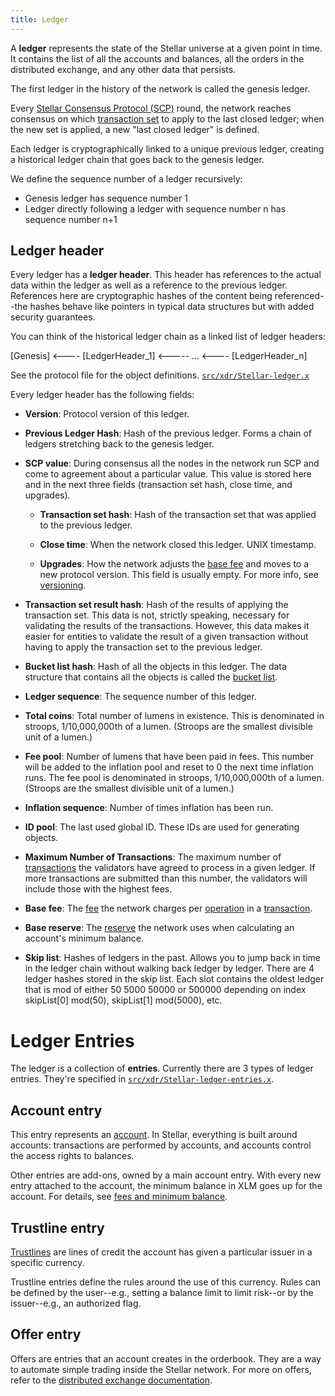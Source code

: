 ```yaml
---
title: Ledger
---
```


A **ledger** represents the state of the Stellar universe at a given point in time. It contains the list of all the accounts and balances, all the orders in the distributed exchange, and any other data that persists.

The first ledger in the history of the network is called the genesis ledger.

Every [Stellar Consensus Protocol (SCP)](https://www.stellar.org/papers/stellar-consensus-protocol.pdf) round, the network reaches consensus on which [transaction set](./transactions.md#transaction-set) to apply to the last closed ledger; when the new set is applied, a new "last closed ledger" is defined.

Each ledger is cryptographically linked to a unique previous ledger, creating a historical ledger chain that goes back to the genesis ledger.

We define the sequence number of a ledger recursively:
* Genesis ledger has sequence number 1
* Ledger directly following a ledger with sequence number n has sequence number n+1

## Ledger header
Every ledger has a **ledger header**. This header has references to the actual data within the ledger as well as a reference to the previous ledger. References here are cryptographic hashes of the content being referenced--the hashes behave like pointers in typical data structures but with added security guarantees.

You can think of the historical ledger chain as a linked list of ledger headers:

[Genesis] <---- [LedgerHeader_1] <----- ... <---- [LedgerHeader_n]

See the protocol file for the object definitions.
[`src/xdr/Stellar-ledger.x`](https://github.com/stellar/stellar-core/blob/master/src/xdr/Stellar-ledger.x)

Every ledger header has the following fields:

- **Version**: Protocol version of this ledger.

- **Previous Ledger Hash**: Hash of the previous ledger. Forms a chain of ledgers stretching back to the genesis ledger.

- **SCP value**: During consensus all the nodes in the network run SCP and come to agreement about a particular value. This value is stored here and in the next three fields (transaction set hash, close time, and upgrades).

  - **Transaction set hash**: Hash of the transaction set that was applied to the previous ledger.

  - **Close time**: When the network closed this ledger. UNIX timestamp.

  - **Upgrades**: How the network adjusts the [base fee](./fees.md) and moves to a new protocol version. This field is usually empty. For more info, see [versioning](./versioning.md).

- **Transaction set result hash**: Hash of the results of applying the transaction set. This data is not, strictly speaking, necessary for validating the results of the transactions. However, this data makes it easier for entities to validate the result of a given transaction without having to apply the transaction set to the previous ledger.

- **Bucket list hash**: Hash of all the objects in this ledger. The data structure that contains all the objects is called the [bucket list](https://github.com/stellar/stellar-core/tree/master/src/bucket).

- **Ledger sequence**: The sequence number of this ledger.

- **Total coins**: Total number of lumens in existence. This is denominated in stroops, 1/10,000,000th of a lumen. (Stroops are the smallest divisible unit of a lumen.)

- **Fee pool**: Number of lumens that have been paid in fees. This number will be added to the inflation pool and reset to 0 the next time inflation runs. The fee pool is denominated in stroops, 1/10,000,000th of a lumen. (Stroops are the smallest divisible unit of a lumen.)

- **Inflation sequence**: Number of times inflation has been run.

- **ID pool**: The last used global ID. These IDs are used for generating objects.

- **Maximum Number of Transactions**: The maximum number of [transactions](./transactions.md) the validators have agreed to process in a given ledger. If more transactions are submitted than this number, the validators will include those with the highest fees.

- **Base fee**: The [fee](./fees.md) the network charges per [operation](./operations.md) in a [transaction](./transactions.md).
- **Base reserve**: The [reserve](./fees.md) the network uses when calculating an account's minimum balance.
- **Skip list**: Hashes of ledgers in the past. Allows you to jump back in time in the ledger chain without walking back ledger by ledger. There are 4 ledger hashes stored in the skip list. Each slot contains the oldest ledger that is mod of either 50  5000  50000 or 500000 depending on index skipList[0] mod(50), skipList[1] mod(5000), etc.



# Ledger Entries

The ledger is a collection of **entries**. Currently there are 3 types of ledger entries. They're specified in
[`src/xdr/Stellar-ledger-entries.x`](https://github.com/stellar/stellar-core/blob/master/src/xdr/Stellar-ledger-entries.x).

## Account entry
This entry represents an [account](./accounts.md). In Stellar, everything is built around accounts: transactions are performed by accounts, and accounts control the access rights to balances.

Other entries are add-ons, owned by a main account entry. With every new entry
attached to the account, the minimum balance in XLM goes up for the
account. For details, see [fees and minimum balance](./fees.md).

## Trustline entry
[Trustlines](./assets.md) are lines of credit the account has given a particular issuer in a specific currency.

Trustline entries define the rules around the use of this currency. Rules can be defined by the user--e.g., setting a balance limit to limit risk--or by the issuer--e.g., an authorized flag.

## Offer entry
Offers are entries that an account creates in the orderbook. They are a way to automate simple trading inside the Stellar network. For more on offers, refer to the [distributed exchange documentation](/concepts/exchange.md).

